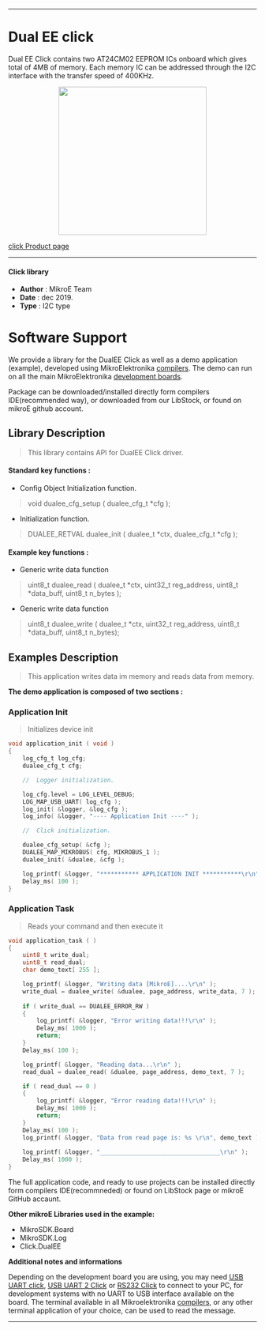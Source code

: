  

---
# Dual EE click

Dual EE Click contains two AT24CM02 EEPROM ICs onboard which gives total of 4MB of memory. Each memory IC can be addressed through the I2C interface with the transfer speed of 400KHz. 

<p align="center">
  <img src="http://download.mikroe.com/images/click_for_ide/dualee_click.png" height=300px>
</p>

[click Product page](<https://www.mikroe.com/dual-ee-click>)

---


#### Click library 

- **Author**        : MikroE Team
- **Date**          : dec 2019.
- **Type**          : I2C type


# Software Support

We provide a library for the DualEE Click 
as well as a demo application (example), developed using MikroElektronika 
[compilers](http://shop.mikroe.com/compilers). 
The demo can run on all the main MikroElektronika [development boards](http://shop.mikroe.com/development-boards).

Package can be downloaded/installed directly form compilers IDE(recommended way), or downloaded from our LibStock, or found on mikroE github account. 

## Library Description

> This library contains API for DualEE Click driver.

#### Standard key functions :

- Config Object Initialization function.
> void dualee_cfg_setup ( dualee_cfg_t *cfg ); 
 
- Initialization function.
> DUALEE_RETVAL dualee_init ( dualee_t *ctx, dualee_cfg_t *cfg );

#### Example key functions :

- Generic write data function
> uint8_t dualee_read ( dualee_t *ctx, uint32_t reg_address, uint8_t *data_buff, uint8_t n_bytes );
 
- Generic write data function
> uint8_t dualee_write ( dualee_t *ctx, uint32_t reg_address, uint8_t *data_buff, uint8_t n_bytes);

## Examples Description

> This application writes data im memory and reads data from memory.

**The demo application is composed of two sections :**

### Application Init 

> Initializes device init

```c
void application_init ( void )
{
    log_cfg_t log_cfg;
    dualee_cfg_t cfg;

    //  Logger initialization.

    log_cfg.level = LOG_LEVEL_DEBUG;
    LOG_MAP_USB_UART( log_cfg );
    log_init( &logger, &log_cfg );
    log_info( &logger, "---- Application Init ----" );

    //  Click initialization.

    dualee_cfg_setup( &cfg );
    DUALEE_MAP_MIKROBUS( cfg, MIKROBUS_1 );
    dualee_init( &dualee, &cfg );

    log_printf( &logger, "*********** APPLICATION INIT ***********\r\n" );
    Delay_ms( 100 );
}
```

### Application Task

> Reads your command and then execute it

```c
void application_task ( )
{
    uint8_t write_dual;
    uint8_t read_dual;
    char demo_text[ 255 ];

    log_printf( &logger, "Writing data [MikroE]....\r\n" );
    write_dual = dualee_write( &dualee, page_address, write_data, 7 );
  
    if ( write_dual == DUALEE_ERROR_RW )
    {
        log_printf( &logger, "Error writing data!!!\r\n" );
        Delay_ms( 1000 );
        return;
    }
    Delay_ms( 100 );

    log_printf( &logger, "Reading data...\r\n" );
    read_dual = dualee_read( &dualee, page_address, demo_text, 7 );

    if ( read_dual == 0 )
    {
        log_printf( &logger, "Error reading data!!!\r\n" );
        Delay_ms( 1000 );
        return;
    }
    Delay_ms( 100 );
    log_printf( &logger, "Data from read page is: %s \r\n", demo_text );
    
    log_printf( &logger, "__________________________________\r\n" );
    Delay_ms( 1000 );
}
```

The full application code, and ready to use projects can be  installed directly form compilers IDE(recommneded) or found on LibStock page or mikroE GitHub accaunt.

**Other mikroE Libraries used in the example:** 

- MikroSDK.Board
- MikroSDK.Log
- Click.DualEE

**Additional notes and informations**

Depending on the development board you are using, you may need 
[USB UART click](http://shop.mikroe.com/usb-uart-click), 
[USB UART 2 Click](http://shop.mikroe.com/usb-uart-2-click) or 
[RS232 Click](http://shop.mikroe.com/rs232-click) to connect to your PC, for 
development systems with no UART to USB interface available on the board. The 
terminal available in all Mikroelektronika 
[compilers](http://shop.mikroe.com/compilers), or any other terminal application 
of your choice, can be used to read the message.



---
